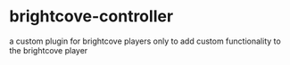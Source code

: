 # brightcove-controller
a custom plugin for brightcove players only to add custom functionality to the brightcove player

